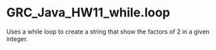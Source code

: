 # GRC_Java_HW11_while.loop
Uses a while loop to create a string that show the factors of 2 in a given integer.
